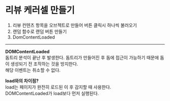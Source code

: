 # 리뷰 케러셀 만들기

1. 리뷰 컨텐츠 항목을 오브젝트로 만들어 버튼 클릭시 하나씩 불러오기
2. 랜덤 함수로 랜덤 버튼 만들기
3. DomContentLoaded
<hr>
<b> DOMContentLoaded </b> <br>
돔트리 분석이 끝난 후 발생한다. 돔트리가 만들어진 후 돔에 접근이 가능하기 때문에 돔이 생성되기 전 조작하는 것을 방지한다. <br>
해당 이벤트는 취소할 수 없다.

<b> load와의 차이점? </b> <br>
load는 페이지가 완전히 로드된 이 후 감지할 때 사용한다. <br> DOMContentLoaded가 load보다 먼저 실행된다.
